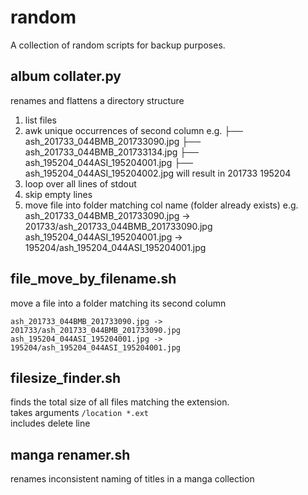 # random
A collection of random scripts for backup purposes.

## album collater.py
renames and flattens a directory structure

1. list files
2. awk unique occurrences of second column
   e.g. 
     ├── ash_201733_044BMB_201733090.jpg 
     ├── ash_201733_044BMB_201733134.jpg 
     ├── ash_195204_044ASI_195204001.jpg
     ├── ash_195204_044ASI_195204002.jpg
   will result in
     201733
     195204
3. loop over all lines of stdout
4. skip empty lines
5. move file into folder matching col name (folder already exists)
   e.g. 
     ash_201733_044BMB_201733090.jpg -> 201733/ash_201733_044BMB_201733090.jpg
     ash_195204_044ASI_195204001.jpg -> 195204/ash_195204_044ASI_195204001.jpg
   
## file_move_by_filename.sh 
move a file into a folder matching its second column
```
ash_201733_044BMB_201733090.jpg -> 201733/ash_201733_044BMB_201733090.jpg
ash_195204_044ASI_195204001.jpg -> 195204/ash_195204_044ASI_195204001.jpg
```

## filesize_finder.sh
finds the total size of all files matching the extension.  
takes arguments `/location *.ext`  
includes delete line

## manga renamer.sh
renames inconsistent naming of titles in a manga collection


